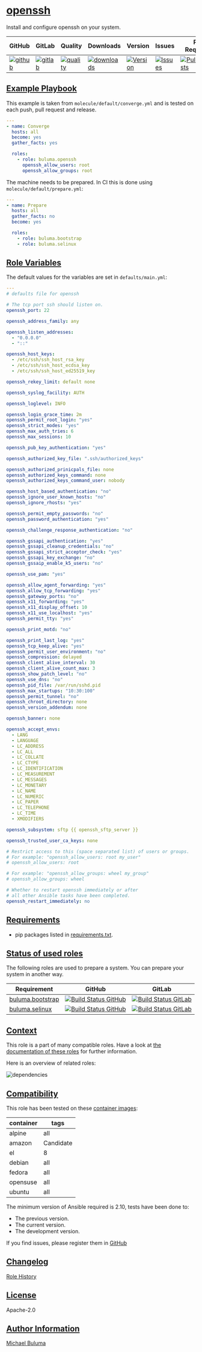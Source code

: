 # [openssh](#openssh)

Install and configure openssh on your system.

|GitHub|GitLab|Quality|Downloads|Version|Issues|Pull Requests|
|------|------|-------|---------|-------|------|-------------|
|[![github](https://github.com/buluma/ansible-role-openssh/workflows/Ansible%20Molecule/badge.svg)](https://github.com/buluma/ansible-role-openssh/actions)|[![gitlab](https://gitlab.com/buluma/ansible-role-openssh/badges/master/pipeline.svg)](https://gitlab.com/buluma/ansible-role-openssh)|[![quality](https://img.shields.io/ansible/quality/58009)](https://galaxy.ansible.com/buluma/openssh)|[![downloads](https://img.shields.io/ansible/role/d/58009)](https://galaxy.ansible.com/buluma/openssh)|[![Version](https://img.shields.io/github/release/buluma/ansible-role-openssh.svg)](https://github.com/buluma/ansible-role-openssh/releases/)|[![Issues](https://img.shields.io/github/issues/buluma/ansible-role-openssh.svg)](https://github.com/buluma/ansible-role-openssh/issues/)|[![PullRequests](https://img.shields.io/github/issues-pr-closed-raw/buluma/ansible-role-openssh.svg)](https://github.com/buluma/ansible-role-openssh/pulls/)|

## [Example Playbook](#example-playbook)

This example is taken from `molecule/default/converge.yml` and is tested on each push, pull request and release.
```yaml
---
- name: Converge
  hosts: all
  become: yes
  gather_facts: yes

  roles:
    - role: buluma.openssh
      openssh_allow_users: root
      openssh_allow_groups: root
```

The machine needs to be prepared. In CI this is done using `molecule/default/prepare.yml`:
```yaml
---
- name: Prepare
  hosts: all
  gather_facts: no
  become: yes

  roles:
    - role: buluma.bootstrap
    - role: buluma.selinux
```


## [Role Variables](#role-variables)

The default values for the variables are set in `defaults/main.yml`:
```yaml
---
# defaults file for openssh

# The tcp port ssh should listen on.
openssh_port: 22

openssh_address_family: any

openssh_listen_addresses:
  - "0.0.0.0"
  - "::"

openssh_host_keys:
  - /etc/ssh/ssh_host_rsa_key
  - /etc/ssh/ssh_host_ecdsa_key
  - /etc/ssh/ssh_host_ed25519_key

openssh_rekey_limit: default none

openssh_syslog_facility: AUTH

openssh_loglevel: INFO

openssh_login_grace_time: 2m
openssh_permit_root_login: "yes"
openssh_strict_modes: "yes"
openssh_max_auth_tries: 6
openssh_max_sessions: 10

openssh_pub_key_authentication: "yes"

openssh_authorized_key_file: ".ssh/authorized_keys"

openssh_authorized_prinicpals_file: none
openssh_authorized_keys_command: none
openssh_authorized_keys_command_user: nobody

openssh_host_based_authentication: "no"
openssh_ignore_user_known_hosts: "no"
openssh_ignore_rhosts: "yes"

openssh_permit_empty_passwords: "no"
openssh_password_authentication: "yes"

openssh_challenge_response_authentication: "no"

openssh_gssapi_authentication: "yes"
openssh_gssapi_cleanup_credentials: "no"
openssh_gssapi_strict_acceptor_check: "yes"
openssh_gssapi_key_exchange: "no"
openssh_gssaip_enable_k5_users: "no"

openssh_use_pam: "yes"

openssh_allow_agent_forwarding: "yes"
openssh_allow_tcp_forwarding: "yes"
openssh_gateway_ports: "no"
openssh_x11_forwarding: "yes"
openssh_x11_display_offset: 10
openssh_x11_use_localhost: "yes"
openssh_permit_tty: "yes"

openssh_print_motd: "no"

openssh_print_last_log: "yes"
openssh_tcp_keep_alive: "yes"
openssh_permit_user_environment: "no"
openssh_compression: delayed
openssh_client_alive_interval: 30
openssh_client_alive_count_max: 3
openssh_show_patch_level: "no"
openssh_use_dns: "no"
openssh_pid_file: /var/run/sshd.pid
openssh_max_startups: "10:30:100"
openssh_permit_tunnel: "no"
openssh_chroot_directory: none
openssh_version_addendum: none

openssh_banner: none

openssh_accept_envs:
  - LANG
  - LANGUAGE
  - LC_ADDRESS
  - LC_ALL
  - LC_COLLATE
  - LC_CTYPE
  - LC_IDENTIFICATION
  - LC_MEASUREMENT
  - LC_MESSAGES
  - LC_MONETARY
  - LC_NAME
  - LC_NUMERIC
  - LC_PAPER
  - LC_TELEPHONE
  - LC_TIME
  - XMODIFIERS

openssh_subsystem: sftp {{ openssh_sftp_server }}

openssh_trusted_user_ca_keys: none

# Restrict access to this (space separated list) of users or groups.
# For example: "openssh_allow_users: root my_user"
# openssh_allow_users: root

# For example: "openssh_allow_groups: wheel my_group"
# openssh_allow_groups: wheel

# Whether to restart openssh immediately or after
# all other Ansible tasks have been completed.
openssh_restart_immediately: no
```

## [Requirements](#requirements)

- pip packages listed in [requirements.txt](https://github.com/buluma/ansible-role-openssh/blob/main/requirements.txt).

## [Status of used roles](#status-of-requirements)

The following roles are used to prepare a system. You can prepare your system in another way.

| Requirement | GitHub | GitLab |
|-------------|--------|--------|
|[buluma.bootstrap](https://galaxy.ansible.com/buluma/bootstrap)|[![Build Status GitHub](https://github.com/buluma/ansible-role-bootstrap/workflows/Ansible%20Molecule/badge.svg)](https://github.com/buluma/ansible-role-bootstrap/actions)|[![Build Status GitLab ](https://gitlab.com/buluma/ansible-role-bootstrap/badges/main/pipeline.svg)](https://gitlab.com/buluma/ansible-role-bootstrap)|
|[buluma.selinux](https://galaxy.ansible.com/buluma/selinux)|[![Build Status GitHub](https://github.com/buluma/ansible-role-selinux/workflows/Ansible%20Molecule/badge.svg)](https://github.com/buluma/ansible-role-selinux/actions)|[![Build Status GitLab ](https://gitlab.com/buluma/ansible-role-selinux/badges/main/pipeline.svg)](https://gitlab.com/buluma/ansible-role-selinux)|

## [Context](#context)

This role is a part of many compatible roles. Have a look at [the documentation of these roles](https://buluma.github.io/) for further information.

Here is an overview of related roles:

![dependencies](https://raw.githubusercontent.com/buluma/ansible-role-openssh/png/requirements.png "Dependencies")

## [Compatibility](#compatibility)

This role has been tested on these [container images](https://hub.docker.com/u/buluma):

|container|tags|
|---------|----|
|alpine|all|
|amazon|Candidate|
|el|8|
|debian|all|
|fedora|all|
|opensuse|all|
|ubuntu|all|

The minimum version of Ansible required is 2.10, tests have been done to:

- The previous version.
- The current version.
- The development version.



If you find issues, please register them in [GitHub](https://github.com/buluma/ansible-role-openssh/issues)

## [Changelog](#changelog)

[Role History](https://github.com/buluma/ansible-role-openssh/blob/master/CHANGELOG.md)

## [License](#license)

Apache-2.0

## [Author Information](#author-information)

[Michael Buluma](https://buluma.github.io/)

